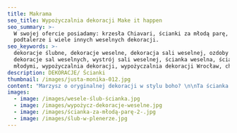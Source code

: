 ```yaml
---
title: Makrama
seo_title: Wypożyczalnia dekoracji Make it happen
seo_summary: >-
  W swojej ofercie posiadamy: krzesła Chiavari, ścianki za młodą parę,
  podtalerze i wiele innych weselnych dekoracji. 
seo_keywords: >-
  dekoracje ślubne, dekoracje weselne, dekoracja sali weselnej, ozdoby ślubne,
  dekoracje sal weselnych, wystrój sali weselnej, ścianka weselna, ścianka za
  młodymi, wypożyczalnia dekoracji, wypożyczalnia dekoracji Wrocław, chiavari
description: DEKORACJE/ Ścianki
thumbnail: /images/justa-monika-012.jpg
content: "Marzysz o oryginalnej dekoracji w stylu boho? \n\nTa ścianka jest stworzona dla Ciebie. Wykonana przez nas ręcznie plecionka ze sznurków!\n\n•\tmateriał: konstrukcja wykonana z drewna\n\n•\t wymiary ramy: 210cm wys. x 250cm szer. \n\n•\telementy aranżacji: drewniana konstrukcja, makrama (plecionka); aranżacja nie zawiera kompozycji  kwiatowej\n\n•\tkolor ramy: delikatnie bielony\n\n•\tkolor makramy: ecru\n\n•\tstyl: boho, rustykalny, country chic\n\n•\tcena wypożyczenia: 600 zł\n\n•\ttransport na terenie Wrocławia - gratis, poza terenem Wrocławia wyceniany jest indywidualnie\n\n•\tistnieje możliwość odbioru osobistego\n\n•\tsprawdź dostępność w kalendarzu i dokonaj wstępnej rezerwacji\n\n•\twięcej  informacji znajdziesz w zakładce [JAK DZIAŁAMY](/form)"
images:
  - image: /images/wesele-ślub-ścianka.jpg
  - image: /images/wypożycz-dekoracje-weselne.jpg
  - image: /images/ścianka-za-młodą-parę-2-.jpg
  - image: /images/ślub-w-plenerze.jpg
---
```


